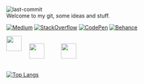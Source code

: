 
![last-commit](https://img.shields.io/github/last-commit/78170/78170?color=%23000&label=Last%20Update%20Date&cacheSeconds=30)<br/>
Welcome to my git, some ideas and stuff.

[![Medium](https://img.shields.io/badge/medium-333?style=for-the-badge&logo=medium)](https://medium.com/@hiagosilverio)
[![StackOverflow](https://img.shields.io/badge/StackOverflow-333?style=for-the-badge&logo=stackoverflow)](https://stackoverflow.com/users/6745038/hiago-silv%c3%a9rio)
[![CodePen](https://img.shields.io/badge/CodePen-333?style=for-the-badge&logo=codepen)](https://codepen.io/codepen-silverio)
[![Behance](https://img.shields.io/badge/Behance-333?style=for-the-badge&logo=behance)](https://www.behance.net/beh4nce-silverio)

<div class="icons">
<img src="https://cdn.jsdelivr.net/gh/devicons/devicon/icons/html5/html5-original.svg" width="40px" style="float:left;">
<img src="https://cdn.jsdelivr.net/gh/devicons/devicon/icons/css3/css3-original.svg" width="40px" style="margin:20px;">
<img src="https://cdn.jsdelivr.net/gh/devicons/devicon/icons/javascript/javascript-original.svg" width="40px" style="margin:20px;">
</div>

[//]: # "![Top Langs](https://github-readme-stats.vercel.app/api/top-langs/?username=78170)](https://github.com/anuraghazra/github-readme-stats)"
[//]: # "[![Top Langs](https://github-readme-stats.vercel.app/api/top-langs/?username=anuraghazra&layout=compact)](https://github.com/anuraghazra/github-readme-stats)"

<p></p>

[![Top Langs](https://github-readme-stats.vercel.app/api/top-langs/?username=silveriohiago&layout=donut&show_icons=true&theme=dark)](https://github.com/anuraghazra/github-readme-stats)









